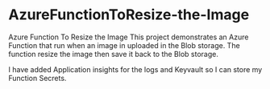 # AzureFunctionToResize-the-Image
Azure Function To Resize the Image
This project demonstrates an Azure Function that run when an image in uploaded in the Blob storage. The function resize the image then save it back to the Blob storage.

I have added Application insights for the logs and Keyvault so I can store my Function Secrets.

